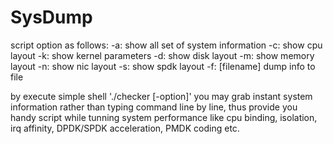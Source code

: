 # SysDump

script option as follows:
        -a: show all set of system information
        -c: show cpu layout
        -k: show kernel parameters
        -d: show disk layout
        -m: show memory layout
        -n: show nic layout
        -s: show spdk layout
        -f: [filename] dump info to file

by execute simple shell './checker [-option]' you may grab instant system information rather than typing command line by line, thus provide you handy script while tunning system performance like cpu binding, isolation, irq affinity, DPDK/SPDK acceleration, PMDK coding etc.
